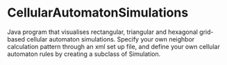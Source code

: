 # CellularAutomatonSimulations
Java program that visualises rectangular, triangular and hexagonal grid-based cellular automaton simulations. Specify your own neighbor calculation pattern through an xml set up file, and define your own cellular automaton rules by creating a subclass of Simulation.
